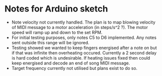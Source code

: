 # Notes for Arduino sketch

- Note velocity not currently handled. The plan is to map blowing velocity of MIDI message to a motor acceleration (in steps/s^2 ?). The motor speed will ramp up and down to the set RPM.
- For initial testing purposes, only notes C5 to D6 implemented. Any notes sent outside this range will be ignored.
- Testing showed we wanted to keep fingers energised after a note on but if that was infinite then overheating occured. Currently a 2 second delay is hard coded which is undesirable. If heating issues fixed then could keep energised and decode an end of song MIDI message.
- Target frequency currently not utilised but plans exist to do so.